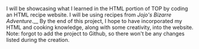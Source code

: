 

I will be showcasing what I learned in the HTML portion of TOP by coding an HTML recipe website.
I will be using recipes from _Jojo's Bizarre Adventure_.__
By the end of this project, I hope to have incorporated my HTML and cooking knowledge, along with some creativity, into the website. 
Note: forgot to add the project to Github, so there won't be any changes listed during the creation.
